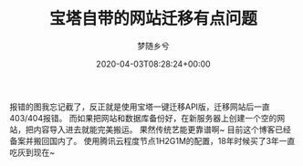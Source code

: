 ﻿---
title: 宝塔自带的网站迁移有点问题
author: 梦随乡兮
type: post
date: 2020-04-03T08:28:24+00:00
featured_image: https://r2.imsxx.com/wp-content/uploads/2020/04/宝塔面版.jpg
views:
- 1190
like:
- 1
categories:
- 笔记
tags:
- 一键迁移
- 宝塔
- 网站搬家
slug: "bt-qianyi"
---
报错的图我忘记截了，反正就是使用宝塔一键迁移API版，迁移网站后一直403/404报错。
而如果把网站和数据库备份好，在新服务器上创建一个空的网站，把内容导入进去就能完美搬运。
果然传统艺能更靠谱啊~
目前这个博客已经备案并搬回国内了。
使用腾讯云程度节点1H2G1M的配置，18年时候买了3年一直吃灰到现在~
